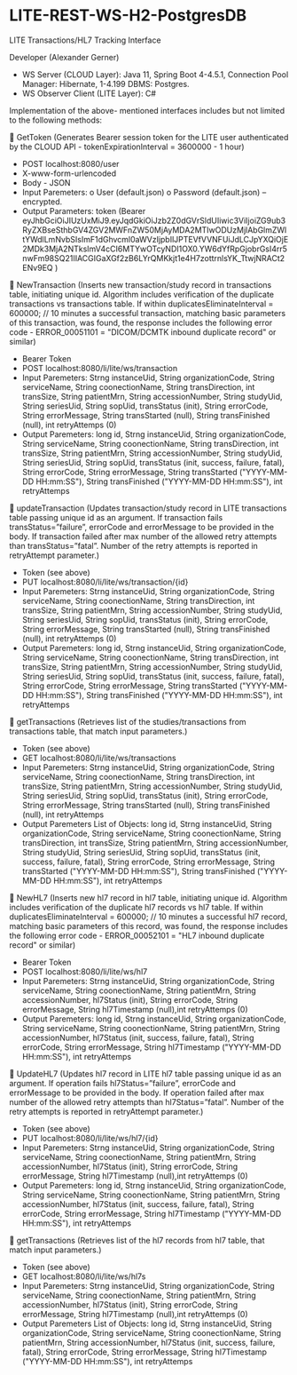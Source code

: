 
# LITE-REST-WS-H2-PostgresDB 
LITE Transactions/HL7 Tracking Interface

Developer (Alexander Gerner)

- WS Server (CLOUD Layer): Java 11, Spring Boot 4-4.5.1, Connection Pool Manager: Hibernate, 1-4.199 DBMS: Postgres. 
- WS Observer Client (LITE Layer):  C#

Implementation of the above- mentioned interfaces includes but not limited to the following methods:

	GetToken (Generates Bearer session token for the LITE user authenticated by the CLOUD API - tokenExpirationInterval = 3600000 - 1 hour)
-	POST localhost:8080/user
-	X-www-form-urlencoded
-	Body - JSON
-	Input Paremeters: 
o	User (default.json)
o	Password  (default.json) – encrypted.
-  Output Parameters: token (Bearer eyJhbGciOiJIUzUxMiJ9.eyJqdGkiOiJzb2Z0dGVrSldUIiwic3ViIjoiZG9ub3RyZXBseSthbGV4ZGV2MWFnZW50MjAyMDA2MTIwODUzMjlAbGlmZWltYWdlLmNvbSIsImF1dGhvcml0aWVzIjpbIlJPTEVfVVNFUiJdLCJpYXQiOjE2MDk3MjA2NTksImV4cCI6MTYwOTcyNDI1OX0.YW6dYfRpGjobrGsI4rr5nwFm98SQ21IIACGIGaXGf2zB6LYrQMKkjt1e4H7zottrnlsYK_TtwjNRACt2ENv9EQ )

	NewTransaction (Inserts new transaction/study record in transactions table, initiating unique id. Algorithm includes verification of the duplicate transactions vs transactions table. If within duplicatesEliminateInterval = 600000; // 10 minutes a successful transaction, matching basic parameters of this transaction, was found, the response includes the following error code   - ERROR_00051101 = "DICOM/DCMTK inbound duplicate record" or similar)
-	Bearer Token
-	POST localhost:8080/li/lite/ws/transaction
-	Input Paremeters:  Strng instanceUid, String organizationCode, String serviceName, String coonectionName, String transDirection, int transSize,
                     String patientMrn, String accessionNumber, String studyUid, String seriesUid, String sopUid, transStatus (init), 
                     String errorCode, String errorMessage, String transStarted (null), String transFinished (null),
                     int retryAttemps (0)
-	Output Paremeters: long id, Strng instanceUid, String organizationCode, String serviceName, String coonectionName, String transDirection, int transSize,
                     String patientMrn, String accessionNumber, String studyUid, String seriesUid, String sopUid, transStatus (init, success, failure, fatal), 
                     String errorCode, String errorMessage, String transStarted ("YYYY-MM-DD HH:mm:SS"), String transFinished ("YYYY-MM-DD HH:mm:SS"),
                     int retryAttemps
                     
	updateTransaction (Updates transaction/study record in LITE transactions table passing unique id as an argument. If transaction fails transStatus=”failure”, errorCode and errorMessage to be provided in the body. If transaction failed after max number of the allowed retry attempts than transStatus=”fatal”. Number of the retry attempts is reported in retryAttempt parameter.)
- Token (see above)
- PUT localhost:8080/li/lite/ws/transaction/{id}
-	Input Paremeters:  Strng instanceUid, String organizationCode, String serviceName, String coonectionName, String transDirection, int transSize,
                     String patientMrn, String accessionNumber, String studyUid, String seriesUid, String sopUid, transStatus (init), 
                     String errorCode, String errorMessage, String transStarted (null), String transFinished (null),
                     int retryAttemps (0)
-	Output Paremeters: long id, Strng instanceUid, String organizationCode, String serviceName, String coonectionName, String transDirection, int transSize,
                     String patientMrn, String accessionNumber, String studyUid, String seriesUid, String sopUid, transStatus (init, success, failure, fatal), 
                     String errorCode, String errorMessage, String transStarted ("YYYY-MM-DD HH:mm:SS"), String transFinished ("YYYY-MM-DD HH:mm:SS"),
                     int retryAttemps
                     
	getTransactions (Retrieves list of the studies/transactions from transactions table, that match input parameters.)
- Token (see above)
- GET localhost:8080/li/lite/ws/transactions
-	Input Paremeters:  Strng instanceUid, String organizationCode, String serviceName, String coonectionName, String transDirection, int transSize,
                     String patientMrn, String accessionNumber, String studyUid, String seriesUid, String sopUid, transStatus (init), 
                     String errorCode, String errorMessage, String transStarted (null), String transFinished (null),
                     int retryAttemps
-	Output Paremeters List of Objects:
                     long id, Strng instanceUid, String organizationCode, String serviceName, String coonectionName, String transDirection, int transSize,
                     String patientMrn, String accessionNumber, String studyUid, String seriesUid, String sopUid, transStatus (init, success, failure, fatal), 
                     String errorCode, String errorMessage, String transStarted ("YYYY-MM-DD HH:mm:SS"), String transFinished ("YYYY-MM-DD HH:mm:SS"),
                     int retryAttemps                  
                     
	NewHL7 (Inserts new hl7 record in hl7 table, initiating unique id. Algorithm includes verification of the duplicate hl7 records vs hl7 table. If within duplicatesEliminateInterval = 600000; // 10 minutes a successful hl7 record, matching basic parameters of this record, was found, the response includes the following error code   - ERROR_00052101 = "HL7 inbound duplicate record" or similar)
-	Bearer Token
-	POST localhost:8080/li/lite/ws/hl7
-	Input Paremeters:  Strng instanceUid, String organizationCode, String serviceName, String coonectionName,
                     String patientMrn, String accessionNumber, hl7Status (init), 
                     String errorCode, String errorMessage, String hl7Timestamp (null),int retryAttemps (0)
-	Output Paremeters: long id, Strng instanceUid, String organizationCode, String serviceName, String coonectionName,
                     String patientMrn, String accessionNumber, hl7Status (init, success, failure, fatal), 
                     String errorCode, String errorMessage, String hl7Timestamp ("YYYY-MM-DD HH:mm:SS"), int retryAttemps
                     
 UpdateHL7 (Updates hl7 record in LITE hl7 table passing unique id as an argument. If operation fails hl7Status=”failure”, errorCode and errorMessage to be provided in the body. If operation failed after max number of the allowed retry attempts than hl7Status=”fatal”. Number of the retry attempts is reported in retryAttempt parameter.)
- Token (see above)
- PUT localhost:8080/li/lite/ws/hl7/{id}
-	Input Paremeters:  Strng instanceUid, String organizationCode, String serviceName, String coonectionName,
                     String patientMrn, String accessionNumber, hl7Status (init), 
                     String errorCode, String errorMessage, String hl7Timestamp (null),int retryAttemps (0)
-	Output Paremeters: long id, Strng instanceUid, String organizationCode, String serviceName, String coonectionName,
                     String patientMrn, String accessionNumber, hl7Status (init, success, failure, fatal), 
                     String errorCode, String errorMessage, String hl7Timestamp ("YYYY-MM-DD HH:mm:SS"), int retryAttemps
                     
	getTransactions (Retrieves list of the hl7 records from hl7 table, that match input parameters.)
- Token (see above)
- GET localhost:8080/li/lite/ws/hl7s
-	Input Paremeters:  Strng instanceUid, String organizationCode, String serviceName, String coonectionName,
                     String patientMrn, String accessionNumber, hl7Status (init), 
                     String errorCode, String errorMessage, String hl7Timestamp (null),int retryAttemps (0)
  -	Output Paremeters List of Objects:
                     long id, Strng instanceUid, String organizationCode, String serviceName, String coonectionName,
                     String patientMrn, String accessionNumber, hl7Status (init, success, failure, fatal), 
                     String errorCode, String errorMessage, String hl7Timestamp ("YYYY-MM-DD HH:mm:SS"), int retryAttemps             
                     

